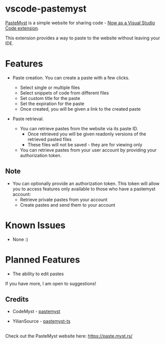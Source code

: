 # vscode-pastemyst

[PasteMyst](https://paste.myst.rs/) is a simple website for sharing code - [Now as a Visual Studio Code extension](https://marketplace.visualstudio.com/items?itemName=mellobacon.vscode-pastemyst).

This extension provides a way to paste to the website without leaving your IDE.

# Features

- Paste creation. You can create a paste with a few clicks.
    - Select single or multiple files
    - Select snippets of code from different files
    - Set custom title for the paste
    - Set the expiration for the paste
    - Once created, you will be given a link to the created paste

- Paste retrieval. 
    - You can retrieve pastes from the website via its paste ID.
        - Once retrieved you will be given readonly versions of the retrieved pasted files
        - These files will not be saved - they are for viewing only
    - You can retrieve pastes from your user account by providing your authorization token.

## Note
- You can optionally provide an authorization token. This token will allow you to access features only available to those who have a pastemyst account:
    - Retrieve private pastes from your account
    - Create pastes and send them to your account

# Known Issues
- None :)

# Planned Features
- The ability to edit pastes

If you have more, I am open to suggestions!

## Credits

- CodeMyst - [pastemyst](https://github.com/codemyst/pastemyst)

- YilianSource - [pastemyst-ts](https://github.com/YilianSource/pastemyst-ts)

##
Check out the PasteMyst website here: https://paste.myst.rs/